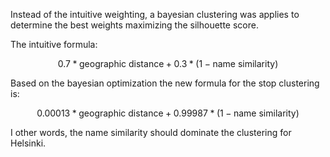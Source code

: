Instead of the intuitive weighting, a bayesian clustering was applies to determine the best weights maximizing the silhouette score.

The intuitive formula:

$$0.7 * \text{geographic distance} + 0.3 *(1 - \text{name similarity})$$

Based on the bayesian optimization the new formula for the stop clustering is:

$$0.00013 * \text{geographic distance} + 0.99987 *(1 - \text{name similarity})$$

I other words, the name similarity should dominate the clustering for Helsinki.
